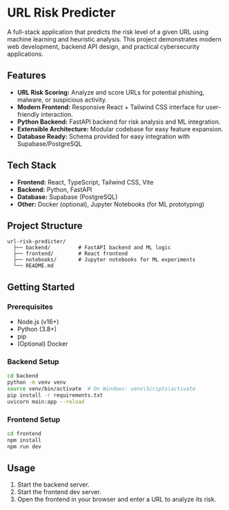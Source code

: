# URL Risk Predicter

A full-stack application that predicts the risk level of a given URL using machine learning and heuristic analysis. This project demonstrates modern web development, backend API design, and practical cybersecurity applications.

## Features
- **URL Risk Scoring:** Analyze and score URLs for potential phishing, malware, or suspicious activity.
- **Modern Frontend:** Responsive React + Tailwind CSS interface for user-friendly interaction.
- **Python Backend:** FastAPI backend for risk analysis and ML integration.
- **Extensible Architecture:** Modular codebase for easy feature expansion.
- **Database Ready:** Schema provided for easy integration with Supabase/PostgreSQL

## Tech Stack
- **Frontend:** React, TypeScript, Tailwind CSS, Vite
- **Backend:** Python, FastAPI
- **Database:** Supabase (PostgreSQL)
- **Other:** Docker (optional), Jupyter Notebooks (for ML prototyping)

## Project Structure
```
url-risk-predicter/
  ├── backend/         # FastAPI backend and ML logic
  ├── frontend/        # React frontend
  ├── notebooks/       # Jupyter notebooks for ML experiments
  └── README.md
```

## Getting Started

### Prerequisites
- Node.js (v16+)
- Python (3.8+)
- pip
- (Optional) Docker

### Backend Setup
```bash
cd backend
python -m venv venv
source venv/bin/activate  # On Windows: venv\Scripts\activate
pip install -r requirements.txt
uvicorn main:app --reload
```

### Frontend Setup
```bash
cd frontend
npm install
npm run dev
```

## Usage
1. Start the backend server.
2. Start the frontend dev server.
3. Open the frontend in your browser and enter a URL to analyze its risk.
